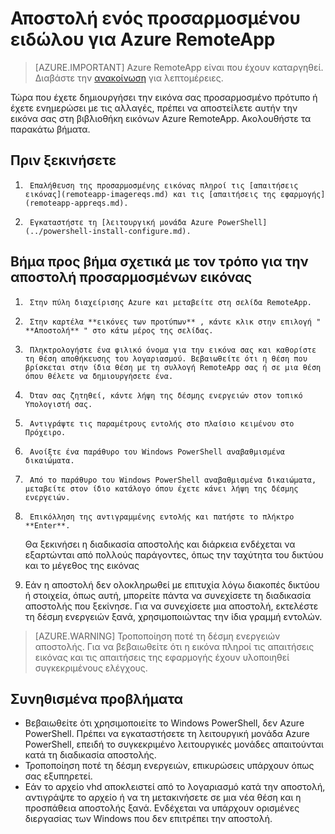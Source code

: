 
<properties
    pageTitle="Αποστολή ενός προσαρμοσμένου ειδώλου για Azure RemoteApp | Microsoft Azure"
    description="Μάθετε πώς μπορείτε να αποστείλετε μια προσαρμοσμένη εικόνα για Azure RemoteApp"
    services="remoteapp"
    documentationCenter=""
    authors="ericorman"
    manager="mbaldwin" />

<tags
    ms.service="remoteapp"
    ms.workload="compute"
    ms.tgt_pltfrm="na"
    ms.devlang="na"
    ms.topic="article"
    ms.date="08/15/2016"
    ms.author="ericor" />



# <a name="upload-a-custom-image-for-azure-remoteapp"></a>Αποστολή ενός προσαρμοσμένου ειδώλου για Azure RemoteApp

> [AZURE.IMPORTANT]
> Azure RemoteApp είναι που έχουν καταργηθεί. Διαβάστε την [ανακοίνωση](https://go.microsoft.com/fwlink/?linkid=821148) για λεπτομέρειες.

Τώρα που έχετε δημιουργήσει την εικόνα σας προσαρμοσμένο πρότυπο ή έχετε ενημερώσει με τις αλλαγές, πρέπει να αποστείλετε αυτήν την εικόνα σας στη βιβλιοθήκη εικόνων Azure RemoteApp. Ακολουθήστε τα παρακάτω βήματα.


## <a name="before-you-start"></a>Πριν ξεκινήσετε

1.      Επαλήθευση της προσαρμοσμένης εικόνας πληροί τις [απαιτήσεις εικόνας](remoteapp-imagereqs.md) και τις [απαιτήσεις της εφαρμογής](remoteapp-appreqs.md).
2.      Εγκαταστήστε τη [λειτουργική μονάδα Azure PowerShell](../powershell-install-configure.md).

## <a name="step-by-step-on-how-to-upload-custom-image"></a>Βήμα προς βήμα σχετικά με τον τρόπο για την αποστολή προσαρμοσμένων εικόνας

1.      Στην πύλη διαχείρισης Azure και μεταβείτε στη σελίδα RemoteApp.
2.      Στην καρτέλα **εικόνες των προτύπων** , κάντε κλικ στην επιλογή " **Αποστολή** " στο κάτω μέρος της σελίδας.
4.      Πληκτρολογήστε ένα φιλικό όνομα για την εικόνα σας και καθορίστε τη θέση αποθήκευσης του λογαριασμού. Βεβαιωθείτε ότι η θέση που βρίσκεται στην ίδια θέση με τη συλλογή RemoteApp σας ή σε μια θέση όπου θέλετε να δημιουργήσετε ένα.
5.      Όταν σας ζητηθεί, κάντε λήψη της δέσμης ενεργειών στον τοπικό Υπολογιστή σας.
6.      Αντιγράψτε τις παραμέτρους εντολής στο πλαίσιο κειμένου στο Πρόχειρο.
7.      Ανοίξτε ένα παράθυρο του Windows PowerShell αναβαθμισμένα δικαιώματα.
8.      Από το παράθυρο του Windows PowerShell αναβαθμισμένα δικαιώματα, μεταβείτε στον ίδιο κατάλογο όπου έχετε κάνει λήψη της δέσμης ενεργειών.
9.      Επικόλληση της αντιγραμμένης εντολής και πατήστε το πλήκτρο **Enter**.

    Θα ξεκινήσει η διαδικασία αποστολής και διάρκεια ενδέχεται να εξαρτώνται από πολλούς παράγοντες, όπως την ταχύτητα του δικτύου και το μέγεθος της εικόνας

11.    Εάν η αποστολή δεν ολοκληρωθεί με επιτυχία λόγω διακοπές δικτύου ή στοιχεία, όπως αυτή, μπορείτε πάντα να συνεχίσετε τη διαδικασία αποστολής που ξεκίνησε. Για να συνεχίσετε μια αποστολή, εκτελέστε τη δέσμη ενεργειών ξανά, χρησιμοποιώντας την ίδια γραμμή εντολών.

> [AZURE.WARNING] Τροποποίηση ποτέ τη δέσμη ενεργειών αποστολής. Για να βεβαιωθείτε ότι η εικόνα πληροί τις απαιτήσεις εικόνας και τις απαιτήσεις της εφαρμογής έχουν υλοποιηθεί συγκεκριμένους ελέγχους.

## <a name="common-problems"></a>Συνηθισμένα προβλήματα

- Βεβαιωθείτε ότι χρησιμοποιείτε το Windows PowerShell, δεν Azure PowerShell. Πρέπει να εγκαταστήσετε τη λειτουργική μονάδα Azure PowerShell, επειδή το συγκεκριμένο λειτουργικές μονάδες απαιτούνται κατά τη διαδικασία αποστολής.
- Τροποποίηση ποτέ τη δέσμη ενεργειών, επικυρώσεις υπάρχουν όπως σας εξυπηρετεί.
- Εάν το αρχείο vhd αποκλειστεί από το λογαριασμό κατά την αποστολή, αντιγράψτε το αρχείο ή να τη μετακινήσετε σε μια νέα θέση και η προσπάθεια αποστολής ξανά. Ενδέχεται να υπάρχουν ορισμένες διεργασίας των Windows που δεν επιτρέπει την αποστολή.  
